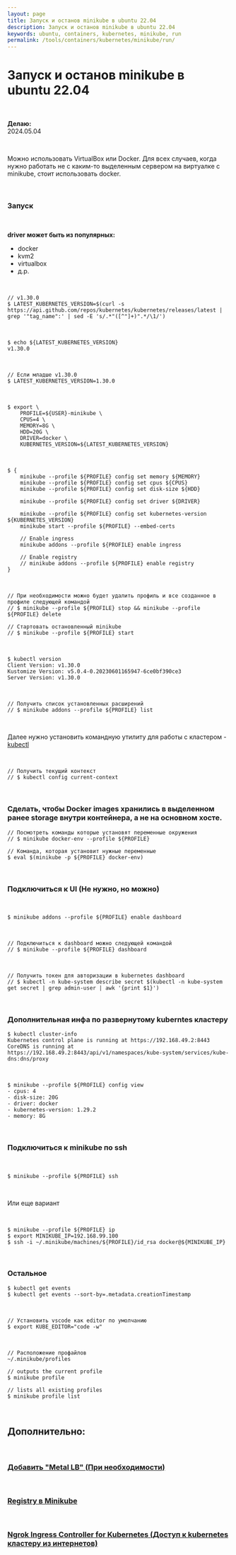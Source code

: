 ```yaml
---
layout: page
title: Запуск и останов minikube в ubuntu 22.04
description: Запуск и останов minikube в ubuntu 22.04
keywords: ubuntu, containers, kubernetes, minikube, run
permalink: /tools/containers/kubernetes/minikube/run/
---
```


# Запуск и останов minikube в ubuntu 22.04

<br/>

**Делаю:**  
2024.05.04

<br/>

Можно использовать VirtualBox или Docker.
Для всех случаев, когда нужно работать не с каким-то выделенным сервером на виртуалке с minikube, стоит использовать docker.

<br/>

### Запуск

<br/>

**driver может быть из популярных:**

- docker
- kvm2
- virtualbox
- д.р.

<br/>

```
// v1.30.0
$ LATEST_KUBERNETES_VERSION=$(curl -s https://api.github.com/repos/kubernetes/kubernetes/releases/latest | grep '"tag_name":' | sed -E 's/.*"([^"]+)".*/\1/')
```

<br/>

```
$ echo ${LATEST_KUBERNETES_VERSION}
v1.30.0
```

<br/>

```
// Если младше v1.30.0
$ LATEST_KUBERNETES_VERSION=1.30.0
```

<br/>

```
$ export \
    PROFILE=${USER}-minikube \
    CPUS=4 \
    MEMORY=8G \
    HDD=20G \
    DRIVER=docker \
    KUBERNETES_VERSION=${LATEST_KUBERNETES_VERSION}
```

<br/>

```
$ {
    minikube --profile ${PROFILE} config set memory ${MEMORY}
    minikube --profile ${PROFILE} config set cpus ${CPUS}
    minikube --profile ${PROFILE} config set disk-size ${HDD}

    minikube --profile ${PROFILE} config set driver ${DRIVER}

    minikube --profile ${PROFILE} config set kubernetes-version ${KUBERNETES_VERSION}
    minikube start --profile ${PROFILE} --embed-certs

    // Enable ingress
    minikube addons --profile ${PROFILE} enable ingress

    // Enable registry
    // minikube addons --profile ${PROFILE} enable registry
}
```

<br/>

```
// При необходимости можно будет удалить профиль и все созданное в профиле следующей командой
// $ minikube --profile ${PROFILE} stop && minikube --profile ${PROFILE} delete

// Стартовать остановленный minikube
// $ minikube --profile ${PROFILE} start
```

<br/>

```
$ kubectl version
Client Version: v1.30.0
Kustomize Version: v5.0.4-0.20230601165947-6ce0bf390ce3
Server Version: v1.30.0
```

<br/>

```
// Получить список установленных расширений
// $ minikube addons --profile ${PROFILE} list
```

<br/>

Далее нужно установить командную утилиту для работы с кластером - [kubectl](/tools/containers/kubernetes/tools/kubectl/)

<br/>

```
// Получить текущий контекст
// $ kubectl config current-context
```

<br/>

### Сделать, чтобы Docker images хранились в выделенном ранее storage внутри контейнера, а не на основном хосте.

```
// Посмотреть команды которые установят переменные окружения
// $ minikube docker-env --profile ${PROFILE}

// Команда, которая установит нужные переменные
$ eval $(minikube -p ${PROFILE} docker-env)
```

<br/>

### Подключиться к UI (Не нужно, но можно)

<br/>

```
$ minikube addons --profile ${PROFILE} enable dashboard
```

<br/>

```
// Подключиться к dashboard можно следующей командой
// $ minikube --profile ${PROFILE} dashboard
```

<br/>

```
// Получить токен для авторизации в kubernetes dashboard
// $ kubectl -n kube-system describe secret $(kubectl -n kube-system get secret | grep admin-user | awk '{print $1}')
```

<br/>

### Дополнительная инфа по развернутому kuberntes кластеру

```
$ kubectl cluster-info
Kubernetes control plane is running at https://192.168.49.2:8443
CoreDNS is running at https://192.168.49.2:8443/api/v1/namespaces/kube-system/services/kube-dns:dns/proxy
```

<br/>

```
$ minikube --profile ${PROFILE} config view
- cpus: 4
- disk-size: 20G
- driver: docker
- kubernetes-version: 1.29.2
- memory: 8G
```

<br/>

### Подключиться к minikube по ssh

<br/>

```
$ minikube --profile ${PROFILE} ssh
```

<br/>

Или еще вариант

<br/>

```
$ minikube --profile ${PROFILE} ip
$ export MINIKUBE_IP=192.168.99.100
$ ssh -i ~/.minikube/machines/${PROFILE}/id_rsa docker@${MINIKUBE_IP}
```

<br/>

### Остальное

```
$ kubectl get events
$ kubectl get events --sort-by=.metadata.creationTimestamp
```

<br/>

```
// Установить vscode как editor по умолчанию
$ export KUBE_EDITOR="code -w"
```

<br/>

```
// Расположение профайлов
~/.minikube/profiles

// outputs the current profile
$ minikube profile

// lists all existing profiles
$ minikube profile list
```

<br/>

## Дополнительно:

<br/>

### [Добавить "Metal LB" (При необходимости)](/tools/containers/kubernetes/tools/metal-lb/)

<br/>

### [Registry в Minikube](/tools/containers/kubernetes/minikube/setup/registry/)

<br/>

### [Ngrok Ingress Controller for Kubernetes (Доступ к kubernetes кластеру из интернетов)](/tools/containers/kubernetes/minikube/ngrok-ingress-controller/)
